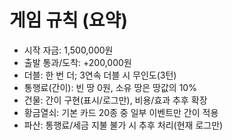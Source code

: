 # 게임 규칙 (요약)

- 시작 자금: 1,500,000원
- 출발 통과/도착: +200,000원
- 더블: 한 번 더; 3연속 더블 시 무인도(3턴)
- 통행료(간이): 빈 땅 0원, 소유 땅은 땅값의 10%
- 건물: 간이 구현(표시/로그만), 비용/효과 추후 확장
- 황금열쇠: 기본 카드 20종 중 일부 이벤트만 간이 적용
- 파산: 통행료/세금 지불 불가 시 추후 처리(현재 로그만)
